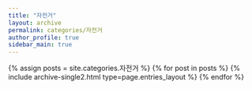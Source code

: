 ```yaml
---
title: "자전거"
layout: archive
permalink: categories/자전거
author_profile: true
sidebar_main: true
---
```


{% assign posts = site.categories.자전거 %}
{% for post in posts %} {% include archive-single2.html type=page.entries_layout %} {% endfor %}

